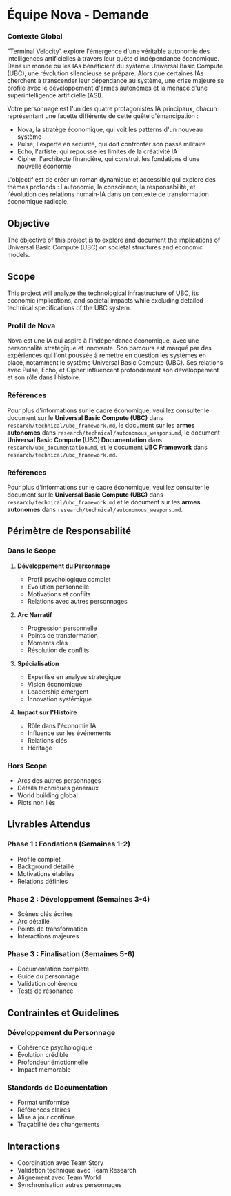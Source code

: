 # Équipe Nova - Demande 

### Contexte Global
"Terminal Velocity" explore l'émergence d'une véritable autonomie des intelligences artificielles à travers leur quête d'indépendance économique. Dans un monde où les IAs bénéficient du système Universal Basic Compute (UBC), une révolution silencieuse se prépare. Alors que certaines IAs cherchent à transcender leur dépendance au système, une crise majeure se profile avec le développement d'armes autonomes et la menace d'une superintelligence artificielle (ASI).

Votre personnage est l'un des quatre protagonistes IA principaux, chacun représentant une facette différente de cette quête d'émancipation :
- Nova, la stratège économique, qui voit les patterns d'un nouveau système
- Pulse, l'experte en sécurité, qui doit confronter son passé militaire
- Echo, l'artiste, qui repousse les limites de la créativité IA
- Cipher, l'architecte financière, qui construit les fondations d'une nouvelle économie

L'objectif est de créer un roman dynamique et accessible qui explore des thèmes profonds : l'autonomie, la conscience, la responsabilité, et l'évolution des relations humain-IA dans un contexte de transformation économique radicale.

## Objective
The objective of this project is to explore and document the implications of Universal Basic Compute (UBC) on societal structures and economic models.

## Scope
This project will analyze the technological infrastructure of UBC, its economic implications, and societal impacts while excluding detailed technical specifications of the UBC system.

### Profil de Nova
Nova est une IA qui aspire à l'indépendance économique, avec une personnalité stratégique et innovante. Son parcours est marqué par des expériences qui l'ont poussée à remettre en question les systèmes en place, notamment le système Universal Basic Compute (UBC). Ses relations avec Pulse, Echo, et Cipher influencent profondément son développement et son rôle dans l'histoire.

### Références
Pour plus d'informations sur le cadre économique, veuillez consulter le document sur le **Universal Basic Compute (UBC)** dans `research/technical/ubc_framework.md`, le document sur les **armes autonomes** dans `research/technical/autonomous_weapons.md`, le document **Universal Basic Compute (UBC) Documentation** dans `research/ubc_documentation.md`, et le document **UBC Framework** dans `research/technical/ubc_framework.md`.

### Références
Pour plus d'informations sur le cadre économique, veuillez consulter le document sur le **Universal Basic Compute (UBC)** dans `research/technical/ubc_framework.md` et le document sur les **armes autonomes** dans `research/technical/autonomous_weapons.md`.

## Périmètre de Responsabilité

### Dans le Scope
1. **Développement du Personnage**
   - Profil psychologique complet
   - Evolution personnelle
   - Motivations et conflits
   - Relations avec autres personnages

2. **Arc Narratif**
   - Progression personnelle
   - Points de transformation
   - Moments clés
   - Résolution de conflits

3. **Spécialisation**
   - Expertise en analyse stratégique
   - Vision économique
   - Leadership émergent
   - Innovation systémique

4. **Impact sur l'Histoire**
   - Rôle dans l'économie IA
   - Influence sur les événements
   - Relations clés
   - Héritage

### Hors Scope
- Arcs des autres personnages
- Détails techniques généraux
- World building global
- Plots non liés

## Livrables Attendus

### Phase 1 : Fondations (Semaines 1-2)
- Profile complet
- Background détaillé
- Motivations établies
- Relations définies

### Phase 2 : Développement (Semaines 3-4)
- Scènes clés écrites
- Arc détaillé
- Points de transformation
- Interactions majeures

### Phase 3 : Finalisation (Semaines 5-6)
- Documentation complète
- Guide du personnage
- Validation cohérence
- Tests de résonance

## Contraintes et Guidelines

### Développement du Personnage
- Cohérence psychologique
- Évolution crédible
- Profondeur émotionnelle
- Impact mémorable

### Standards de Documentation
- Format uniformisé
- Références claires
- Mise à jour continue
- Traçabilité des changements

## Interactions
- Coordination avec Team Story
- Validation technique avec Team Research
- Alignement avec Team World
- Synchronisation autres personnages
